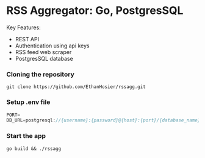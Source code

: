# RSS Aggregator: Go, PostgresSQL

Key Features:
- REST API 
- Authentication using api keys
- RSS feed web scraper
- PostgresSQL database


### Cloning the repository

```shell
git clone https://github.com/EthanHosier/rssagg.git
```

### Setup .env file


```js
PORT=
DB_URL=postgresql://{username}:{password}@{host}:{port}/{database_name}

```

### Start the app

```shell
go build && ./rssagg
```
